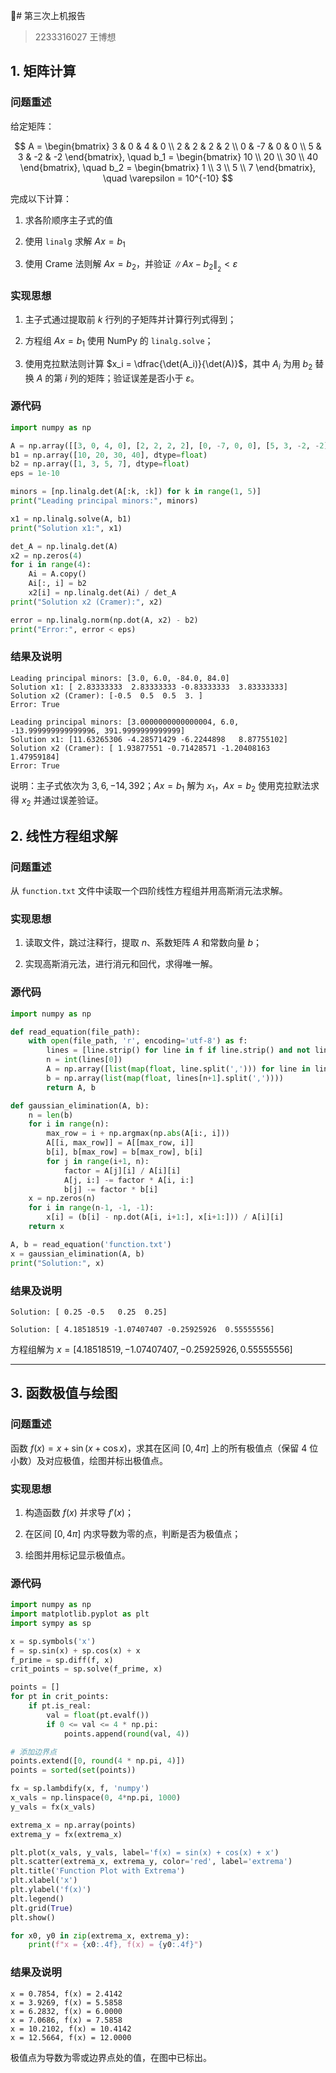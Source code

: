 # 第三次上机报告

> 2233316027 王博想

## 1. 矩阵计算

### 问题重述

给定矩阵：

$$
A = \begin{bmatrix} 3 & 0 & 4 & 0 \\ 2 & 2 & 2 & 2 \\ 0 & -7 & 0 & 0 \\ 5 & 3 & -2 & -2 \end{bmatrix}, \quad b_1 = \begin{bmatrix} 10 \\ 20 \\ 30 \\ 40 \end{bmatrix}, \quad b_2 = \begin{bmatrix} 1 \\ 3 \\ 5 \\ 7 \end{bmatrix}, \quad \varepsilon = 10^{-10}
$$

完成以下计算：

1. 求各阶顺序主子式的值
    
2. 使用 `linalg` 求解 $Ax = b_1$
    
3. 使用 Crame 法则解 $Ax = b_2$，并验证 $\|Ax - b_2\|_{_{2}} < \varepsilon$
    

### 实现思想

1. 主子式通过提取前 $k$ 行列的子矩阵并计算行列式得到；
    
2. 方程组 $Ax = b_1$ 使用 NumPy 的 `linalg.solve`；
    
3. 使用克拉默法则计算 $x_i = \dfrac{\det(A_i)}{\det(A)}$，其中 $A_i$ 为用 $b_2$ 替换 $A$ 的第 $i$ 列的矩阵；验证误差是否小于 $\varepsilon$。
    

### 源代码

```python
import numpy as np

A = np.array([[3, 0, 4, 0], [2, 2, 2, 2], [0, -7, 0, 0], [5, 3, -2, -2]], dtype=float)
b1 = np.array([10, 20, 30, 40], dtype=float)
b2 = np.array([1, 3, 5, 7], dtype=float)
eps = 1e-10

minors = [np.linalg.det(A[:k, :k]) for k in range(1, 5)]
print("Leading principal minors:", minors)

x1 = np.linalg.solve(A, b1)
print("Solution x1:", x1)

det_A = np.linalg.det(A)
x2 = np.zeros(4)
for i in range(4):
    Ai = A.copy()
    Ai[:, i] = b2
    x2[i] = np.linalg.det(Ai) / det_A
print("Solution x2 (Cramer):", x2)

error = np.linalg.norm(np.dot(A, x2) - b2)
print("Error:", error < eps)
```

### 结果及说明

```
Leading principal minors: [3.0, 6.0, -84.0, 84.0]
Solution x1: [ 2.83333333  2.83333333 -0.83333333  3.83333333]
Solution x2 (Cramer): [-0.5  0.5  0.5  3. ]
Error: True
```

```
Leading principal minors: [3.0000000000000004, 6.0, -13.999999999999996, 391.9999999999999]
Solution x1: [11.63265306 -4.28571429 -6.2244898   8.87755102]
Solution x2 (Cramer): [ 1.93877551 -0.71428571 -1.20408163  1.47959184]
Error: True
```

说明：主子式依次为 $3, 6, -14, 392$；$Ax = b_1$ 解为 $x_1$，$Ax = b_2$ 使用克拉默法求得 $x_2$ 并通过误差验证。

## 2. 线性方程组求解

### 问题重述

从 `function.txt` 文件中读取一个四阶线性方程组并用高斯消元法求解。

### 实现思想

1. 读取文件，跳过注释行，提取 $n$、系数矩阵 $A$ 和常数向量 $b$；
    
2. 实现高斯消元法，进行消元和回代，求得唯一解。
    

### 源代码

```python
import numpy as np

def read_equation(file_path):
    with open(file_path, 'r', encoding='utf-8') as f:
        lines = [line.strip() for line in f if line.strip() and not line.startswith('#')]
        n = int(lines[0])
        A = np.array([list(map(float, line.split(','))) for line in lines[1:n+1]])
        b = np.array(list(map(float, lines[n+1].split(','))))
        return A, b

def gaussian_elimination(A, b):
    n = len(b)
    for i in range(n):
        max_row = i + np.argmax(np.abs(A[i:, i]))
        A[[i, max_row]] = A[[max_row, i]]
        b[i], b[max_row] = b[max_row], b[i]
        for j in range(i+1, n):
            factor = A[j][i] / A[i][i]
            A[j, i:] -= factor * A[i, i:]
            b[j] -= factor * b[i]
    x = np.zeros(n)
    for i in range(n-1, -1, -1):
        x[i] = (b[i] - np.dot(A[i, i+1:], x[i+1:])) / A[i][i]
    return x

A, b = read_equation('function.txt')
x = gaussian_elimination(A, b)
print("Solution:", x)
```

### 结果及说明

```
Solution: [ 0.25 -0.5   0.25  0.25]
```

```
Solution: [ 4.18518519 -1.07407407 -0.25925926  0.55555556]
```

方程组解为 $x = [ 4.18518519,-1.07407407,-0.25925926,0.55555556]$

---

## 3. 函数极值与绘图

### 问题重述

函数 $f(x) = x+\sin (x + \cos x)$，求其在区间 $[0, 4\pi]$ 上的所有极值点（保留 4 位小数）及对应极值，绘图并标出极值点。

### 实现思想

1. 构造函数 $f(x)$ 并求导 $f'(x)$；
    
2. 在区间 $[0, 4\pi]$ 内求导数为零的点，判断是否为极值点；
    
3. 绘图并用标记显示极值点。
    

### 源代码

```python
import numpy as np
import matplotlib.pyplot as plt
import sympy as sp

x = sp.symbols('x')
f = sp.sin(x) + sp.cos(x) + x
f_prime = sp.diff(f, x)
crit_points = sp.solve(f_prime, x)

points = []
for pt in crit_points:
    if pt.is_real:
        val = float(pt.evalf())
        if 0 <= val <= 4 * np.pi:
            points.append(round(val, 4))

# 添加边界点
points.extend([0, round(4 * np.pi, 4)])
points = sorted(set(points))

fx = sp.lambdify(x, f, 'numpy')
x_vals = np.linspace(0, 4*np.pi, 1000)
y_vals = fx(x_vals)

extrema_x = np.array(points)
extrema_y = fx(extrema_x)

plt.plot(x_vals, y_vals, label='f(x) = sin(x) + cos(x) + x')
plt.scatter(extrema_x, extrema_y, color='red', label='extrema')
plt.title('Function Plot with Extrema')
plt.xlabel('x')
plt.ylabel('f(x)')
plt.legend()
plt.grid(True)
plt.show()

for x0, y0 in zip(extrema_x, extrema_y):
    print(f"x = {x0:.4f}, f(x) = {y0:.4f}")
```

### 结果及说明

```
x = 0.7854, f(x) = 2.4142
x = 3.9269, f(x) = 5.5858
x = 6.2832, f(x) = 6.0000
x = 7.0686, f(x) = 7.5858
x = 10.2102, f(x) = 10.4142
x = 12.5664, f(x) = 12.0000
```

极值点为导数为零或边界点处的值，在图中已标出。